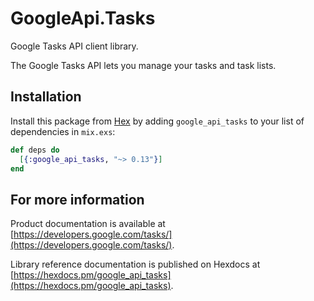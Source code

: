 # GoogleApi.Tasks

Google Tasks API client library.

The Google Tasks API lets you manage your tasks and task lists.

## Installation

Install this package from [Hex](https://hex.pm) by adding
`google_api_tasks` to your list of dependencies in `mix.exs`:

```elixir
def deps do
  [{:google_api_tasks, "~> 0.13"}]
end
```

## For more information

Product documentation is available at [https://developers.google.com/tasks/](https://developers.google.com/tasks/).

Library reference documentation is published on Hexdocs at
[https://hexdocs.pm/google_api_tasks](https://hexdocs.pm/google_api_tasks).
